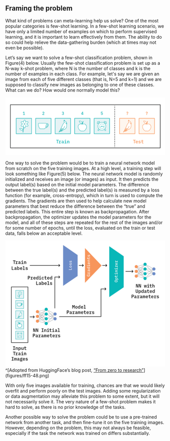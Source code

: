 ## Framing the problem

What kind of problems can meta-learning help us solve? One of the most popular categories is few-shot learning. In a few-shot learning scenario, we have only a limited number of examples on which to perform supervised learning, and it is important to learn effectively from them. The ability to do so could help relieve the data-gathering burden (which at times may not even be possible).

Let’s say we want to solve a few-shot classification problem, shown in Figure(4) below. Usually the few-shot classification problem is set up as a N-way k-shot problem, where N is the number of classes and k is the number of examples in each class. For example, let's say we are given an image from each of five different classes (that is, N=5 and k=1) and we are supposed to classify new images as belonging to one of these classes. What can we do? How would one normally model this?

![Figure 4: A few-shot classification (5-way, 1-shot) problem](figures/ff15-47.png)

One way to solve the problem would be to train a neural network model from scratch on the five training images. At a high level, a training step 
will look something like Figure(5) below. The neural network model is randomly initialized and receives an image (or images) as input. 
It then predicts the output label(s) based on the initial model parameters. The difference between the true label(s) and the predicted label(s) 
is measured by a loss function (for example, cross-entropy), which in turn is used to compute the gradients. The gradients are then used to help 
calculate new model parameters that best reduce the difference between the “true” and predicted labels. This entire step is known as 
backpropagation. After backpropagation, the optimizer updates the model parameters for the model, and all of these steps are repeated for the 
rest of the images and/or for some number of epochs, until the loss, evaluated on the train or test data, falls below an acceptable level. 

![Figure 5: A training step in normal training process](figures/ff15-48.png)^[Adopted from HuggingFace’s blog post, [“From zero to research”](https://medium.com/huggingface/from-zero-to-research-an-introduction-to-meta-learning-8e16e677f78a#0f06)](figures/ff15-48.png)

With only five images available for training, chances are that we would likely overfit and perform poorly on the test images. Adding some 
regularization or data augmentation may alleviate this problem to some extent, but it will not necessarily solve it. The very nature of a 
few-shot problem makes it hard to solve, as there is no prior knowledge of the tasks. 

Another possible way to solve the problem could be to use a pre-trained network from another task, and then fine-tune it on the five training 
images. However, depending on the problem, this may not always be feasible, especially if the task the network was trained on differs substantially.
